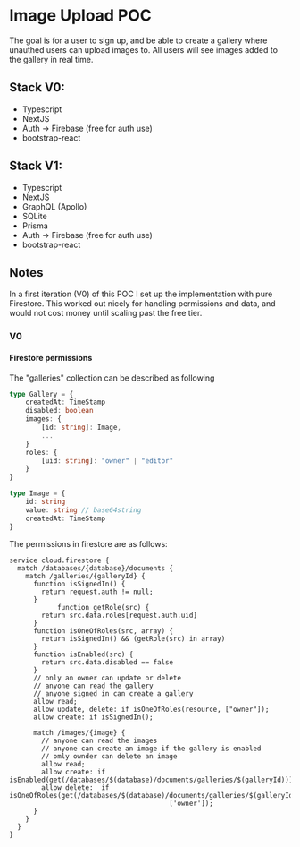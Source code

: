 # Image Upload POC

The goal is for a user to sign up, and be able to create a gallery where unauthed users can upload images to. All users will see images added to the gallery in real time.

## Stack V0:

- Typescript
- NextJS
- Auth -> Firebase (free for auth use)
- bootstrap-react

## Stack V1:

- Typescript
- NextJS
- GraphQL (Apollo)
- SQLite
- Prisma
- Auth -> Firebase (free for auth use)
- bootstrap-react

## Notes

In a first iteration (V0) of this POC I set up the implementation with pure Firestore. This worked out nicely for handling permissions and data, and would not cost money until scaling past the free tier.

### V0

#### Firestore permissions

The "galleries" collection can be described as following

```typescript
type Gallery = {
    createdAt: TimeStamp
    disabled: boolean
    images: {
        [id: string]: Image,
        ...
    }
    roles: {
        [uid: string]: "owner" | "editor"
    }
}

type Image = {
    id: string
    value: string // base64string
    createdAt: TimeStamp
}
```

The permissions in firestore are as follows:

```
service cloud.firestore {
  match /databases/{database}/documents {
    match /galleries/{galleryId} {
      function isSignedIn() {
        return request.auth != null;
      }
			function getRole(src) {
      	return src.data.roles[request.auth.uid]
      }
      function isOneOfRoles(src, array) {
        return isSignedIn() && (getRole(src) in array)
      }
      function isEnabled(src) {
      	return src.data.disabled == false
      }
      // only an owner can update or delete
      // anyone can read the gallery
      // anyone signed in can create a gallery
      allow read;
      allow update, delete: if isOneOfRoles(resource, ["owner"]);
      allow create: if isSignedIn();

      match /images/{image} {
        // anyone can read the images
        // anyone can create an image if the gallery is enabled
        // omly ownder can delete an image
      	allow read;
        allow create: if isEnabled(get(/databases/$(database)/documents/galleries/$(galleryId)));
        allow delete:  if isOneOfRoles(get(/databases/$(database)/documents/galleries/$(galleryId)),
                                        ['owner']);
      }
    }
  }
}
```
